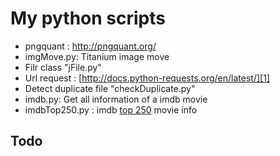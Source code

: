 # My python scripts

+ pngquant : http://pngquant.org/
+ imgMove.py: Titanium image move
+ Filr class "jFile.py"
+ Url request : [http://docs.python-requests.org/en/latest/][1]
+ Detect duplicate file "checkDuplicate.py"
+ imdb.py: Get all information of a imdb movie
+ imdbTop250.py : imdb [top 250][2] movie info


## Todo

[1]:[http://docs.python-requests.org/en/latest/]
[2]: [http://www.imdb.com/chart/top]